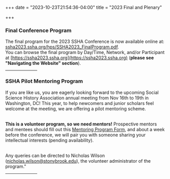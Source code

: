 +++
date = "2023-10-23T21:54:36-04:00"
title = "2023 Final and Plenary"

+++

### **Final Conference Program**  

The final program for the 2023 SSHA Conference is now available online at:  
 [ssha2023.ssha.org/hps/SSHA2023_FinalProgram.pdf](https://ssha2023.ssha.org/hps/SSHA2023_FinalProgram.pdf).  
You can browse the final program by Day/Time, Network, and/or Participant at [https://ssha2023.ssha.org](https://ssha2023.ssha.org) (**please see "Navigating the Website" section**).  
<hr width="100">  

### **SSHA Pilot Mentoring Program**  

If you are like us, you are eagerly looking forward to the upcoming Social Science History Association annual meeting from Nov 16th to 19th in Washington, DC!  This year, to help newcomers and junior scholars feel welcome at the meeting, we are offering a pilot mentoring scheme.  
<br />  

<b>This is a volunteer program, so we need mentors!</b>  Prospective mentors and mentees should fill out 
this [Mentoring Program Form](https://docs.google.com/forms/d/e/1FAIpQLSfCYLehhtTjfY65xJciq7nOs7YnarH-Z7mAuBQ1E8McX8rF4Q/viewform), and about a week before the conference, we will pair you with someone sharing your intellectual interests (pending availability).  
<br />

Any queries can be directed to Nicholas Wilson (nicholas.wilson@stonybrook.edu), the volunteer administrator of the program."
<br /><hr width="100">  